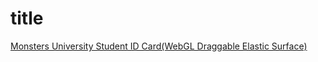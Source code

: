 title
===

[Monsters University Student ID Card(WebGL Draggable Elastic Surface)](https://codepen.io/ray7551/pen/xLvxqq)
